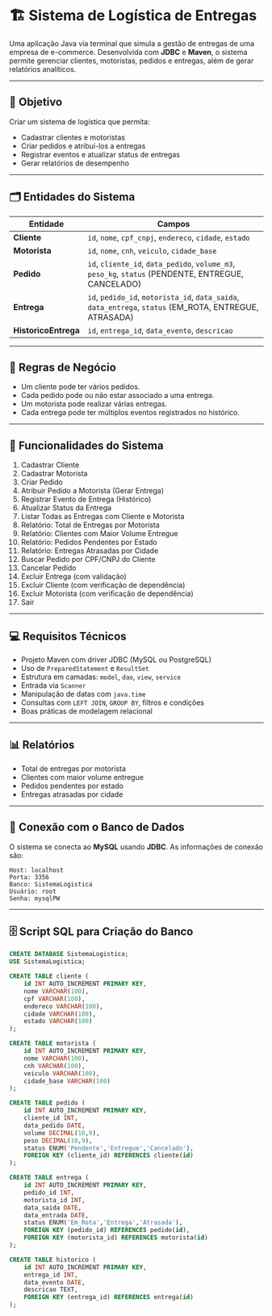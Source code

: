 # 🏗️ Sistema de Logística de Entregas

Uma aplicação Java via terminal que simula a gestão de entregas de uma empresa de e-commerce. Desenvolvida com **JDBC** e **Maven**, o sistema permite gerenciar clientes, motoristas, pedidos e entregas, além de gerar relatórios analíticos.

---

## 🎯 Objetivo

Criar um sistema de logística que permita:

- Cadastrar clientes e motoristas  
- Criar pedidos e atribuí-los a entregas  
- Registrar eventos e atualizar status de entregas  
- Gerar relatórios de desempenho  

---

## 🗂️ Entidades do Sistema

| Entidade         | Campos                                                                                  |
|-----------------|-----------------------------------------------------------------------------------------|
| **Cliente**      | `id`, `nome`, `cpf_cnpj`, `endereco`, `cidade`, `estado`                                |
| **Motorista**    | `id`, `nome`, `cnh`, `veiculo`, `cidade_base`                                           |
| **Pedido**       | `id`, `cliente_id`, `data_pedido`, `volume_m3`, `peso_kg`, `status` (PENDENTE, ENTREGUE, CANCELADO) |
| **Entrega**      | `id`, `pedido_id`, `motorista_id`, `data_saida`, `data_entrega`, `status` (EM_ROTA, ENTREGUE, ATRASADA) |
| **HistoricoEntrega** | `id`, `entrega_id`, `data_evento`, `descricao`                                      |

---

## 📝 Regras de Negócio

- Um cliente pode ter vários pedidos.  
- Cada pedido pode ou não estar associado a uma entrega.  
- Um motorista pode realizar várias entregas.  
- Cada entrega pode ter múltiplos eventos registrados no histórico.

---

## 🚀 Funcionalidades do Sistema

1. Cadastrar Cliente  
2. Cadastrar Motorista  
3. Criar Pedido  
4. Atribuir Pedido a Motorista (Gerar Entrega)  
5. Registrar Evento de Entrega (Histórico)  
6. Atualizar Status da Entrega  
7. Listar Todas as Entregas com Cliente e Motorista  
8. Relatório: Total de Entregas por Motorista  
9. Relatório: Clientes com Maior Volume Entregue  
10. Relatório: Pedidos Pendentes por Estado  
11. Relatório: Entregas Atrasadas por Cidade  
12. Buscar Pedido por CPF/CNPJ do Cliente  
13. Cancelar Pedido  
14. Excluir Entrega (com validação)  
15. Excluir Cliente (com verificação de dependência)  
16. Excluir Motorista (com verificação de dependência)  
0. Sair  

---

## 💻 Requisitos Técnicos

- Projeto Maven com driver JDBC (MySQL ou PostgreSQL)  
- Uso de `PreparedStatement` e `ResultSet`  
- Estrutura em camadas: `model`, `dao`, `view`, `service`  
- Entrada via `Scanner`  
- Manipulação de datas com `java.time`  
- Consultas com `LEFT JOIN`, `GROUP BY`, filtros e condições  
- Boas práticas de modelagem relacional  

---

## 📊 Relatórios

- Total de entregas por motorista  
- Clientes com maior volume entregue  
- Pedidos pendentes por estado  
- Entregas atrasadas por cidade  

---

## 🔗 Conexão com o Banco de Dados

O sistema se conecta ao **MySQL** usando **JDBC**. As informações de conexão são:

```text
Host: localhost
Porta: 3356
Banco: SistemaLogistica
Usuário: root
Senha: mysqlPW
```

---

## 🗄️ Script SQL para Criação do Banco

```sql
CREATE DATABASE SistemaLogistica;
USE SistemaLogistica;

CREATE TABLE cliente (
    id INT AUTO_INCREMENT PRIMARY KEY,
    nome VARCHAR(100),
    cpf VARCHAR(100),
    endereco VARCHAR(100),
    cidade VARCHAR(100),
    estado VARCHAR(100)
);

CREATE TABLE motorista (
    id INT AUTO_INCREMENT PRIMARY KEY,
    nome VARCHAR(100),
    cnh VARCHAR(100),
    veiculo VARCHAR(100),
    cidade_base VARCHAR(100)
);

CREATE TABLE pedido (
    id INT AUTO_INCREMENT PRIMARY KEY,
    cliente_id INT,
    data_pedido DATE,
    volume DECIMAL(10,9),
    peso DECIMAL(10,9),
    status ENUM('Pendente','Entregue','Cancelado'),
    FOREIGN KEY (cliente_id) REFERENCES cliente(id)
);

CREATE TABLE entrega (
    id INT AUTO_INCREMENT PRIMARY KEY,
    pedido_id INT,
    motorista_id INT,
    data_saida DATE,
    data_entrada DATE,
    status ENUM('Em_Rota','Entrega','Atrasada'),
    FOREIGN KEY (pedido_id) REFERENCES pedido(id),
    FOREIGN KEY (motorista_id) REFERENCES motorista(id)
);

CREATE TABLE historico (
    id INT AUTO_INCREMENT PRIMARY KEY,
    entrega_id INT,
    data_evento DATE,
    descricao TEXT,
    FOREIGN KEY (entrega_id) REFERENCES entrega(id)
);
